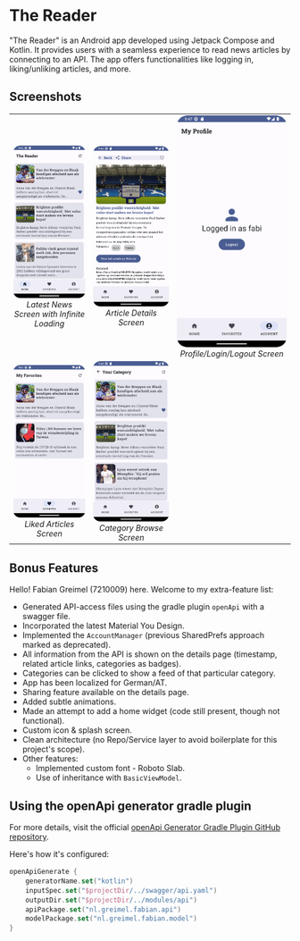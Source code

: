 # The Reader

"The Reader" is an Android app developed using Jetpack Compose and Kotlin. It provides users with a seamless experience to read news articles by connecting to an API. The app offers functionalities like logging in, liking/unliking articles, and more.

## Screenshots

<table>
  <tr>
    <td align="center">
      <img src="demo_images/main_screen.png" alt="Latest News"><br>
      <em>Latest News Screen with Infinite Loading</em>
    </td>
    <td align="center">
      <img src="demo_images/details_screen.png" alt="Article Details"><br>
      <em>Article Details Screen</em>
    </td>
    <td align="center">
      <img src="demo_images/my_profile_screen.png" alt="Profile/Login/Logout"><br>
      <em>Profile/Login/Logout Screen</em>
    </td>
  </tr>
  <tr>
    <td align="center">
      <img src="demo_images/favourites_screen.png" alt="Liked Articles"><br>
      <em>Liked Articles Screen</em>
    </td>
    <td align="center">
      <img src="demo_images/category_sports_screen.png" alt="Category Browse"><br>
      <em>Category Browse Screen</em>
    </td>
    <td align="center">
      <!-- You can leave this cell empty or add another image or text if needed -->
    </td>
  </tr>
</table>


## Bonus Features

Hello! Fabian Greimel (7210009) here. Welcome to my extra-feature list:

- Generated API-access files using the gradle plugin `openApi` with a swagger file.
- Incorporated the latest Material You Design.
- Implemented the `AccountManager` (previous SharedPrefs approach marked as deprecated).
- All information from the API is shown on the details page (timestamp, related article links, categories as badges).
- Categories can be clicked to show a feed of that particular category.
- App has been localized for German/AT.
- Sharing feature available on the details page.
- Added subtle animations.
- Made an attempt to add a home widget (code still present, though not functional).
- Custom icon & splash screen.
- Clean architecture (no Repo/Service layer to avoid boilerplate for this project's scope).
- Other features:
    - Implemented custom font - Roboto Slab.
    - Use of inheritance with `BasicViewModel`.

## Using the openApi generator gradle plugin

For more details, visit the official [openApi Generator Gradle Plugin GitHub repository](https://github.com/OpenAPITools/openapi-generator/tree/master/modules/openapi-generator-gradle-plugin).

Here's how it's configured:

```kotlin
openApiGenerate {
    generatorName.set("kotlin")
    inputSpec.set("$projectDir/../swagger/api.yaml")
    outputDir.set("$projectDir/../modules/api")
    apiPackage.set("nl.greimel.fabian.api")
    modelPackage.set("nl.greimel.fabian.model")
}
